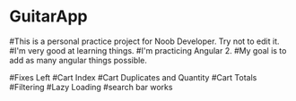 # GuitarApp
#This is a personal practice project for Noob Developer. Try not to edit it.
#I'm very good at learning things.
#I'm practicing Angular 2.
#My goal is to add as many angular things possible.


#Fixes Left
#Cart Index 
#Cart Duplicates and Quantity
#Cart Totals
#Filtering
#Lazy Loading
#search bar works
